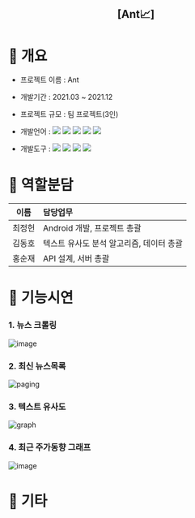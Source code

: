 <div align="center">
  <h2>[Ant📈]</h2>
</div>

# 📌 개요
- 프로젝트 이름 : Ant
- 개발기간 : 2021.03 ~ 2021.12
- 프로젝트 규모 : 팀 프로젝트(3인)
- 개발언어 :
  <img src="https://img.shields.io/badge/Kotlin-7F52FF?style=flat&logo=Kotlin&logoColor=white">
  <img src="https://img.shields.io/badge/Python-3776AB?style=flat&logo=Python&logoColor=white">
  <img src="https://img.shields.io/badge/Node.js-339933?style=flat&logo=Node.js&logoColor=white">
  <img src="https://img.shields.io/badge/Apache2-D22128?style=flat&logo=Apache&logoColor=white">
  <img src="https://img.shields.io/badge/MySQL-4479A1?style=flat&logo=MySQL&logoColor=white">

- 개발도구 :
  <img src="https://img.shields.io/badge/Android Studio-3DDC84?style=flat&logo=Android&logoColor=white">
  <img src="https://img.shields.io/badge/Jupyter-F37626?style=flat&logo=Jupyter&logoColor=white">
  <img src="https://img.shields.io/badge/PyCharm-000000?style=flat&logo=Pycharm&logoColor=white">
  <img src="https://img.shields.io/badge/Slack-4A154B?style=flat&logo=Slack&logoColor=white">

# 📌 역할분담
|이름|담당업무|
|:-------:|:-------|
|최정헌| Android 개발, 프로젝트 총괄 |
|김동호| 텍스트 유사도 분석 알고리즘, 데이터 총괄 |
|홍순재| API 설계, 서버 총괄 |

# 📌 기능시연
### 1. 뉴스 크롤링
![image](https://github.com/tubus1130/Project_Ant/assets/50819376/07b86c48-eb4a-4879-bad7-e3072b4fd6dd)
### 2. 최신 뉴스목록
![paging](https://user-images.githubusercontent.com/55446114/143677043-19cc99de-a0d5-43ba-9730-41e47f4cee8f.gif)
### 3. 텍스트 유사도
![graph](https://user-images.githubusercontent.com/55446114/143677047-7f79ece7-09f8-4d36-a418-93582ea61c93.gif)
### 4. 최근 주가동향 그래프
![image](https://github.com/tubus1130/Project_Ant/assets/50819376/c6afdf41-7ec9-452a-afa8-9c11dcda7cd6)

# 📌 기타
